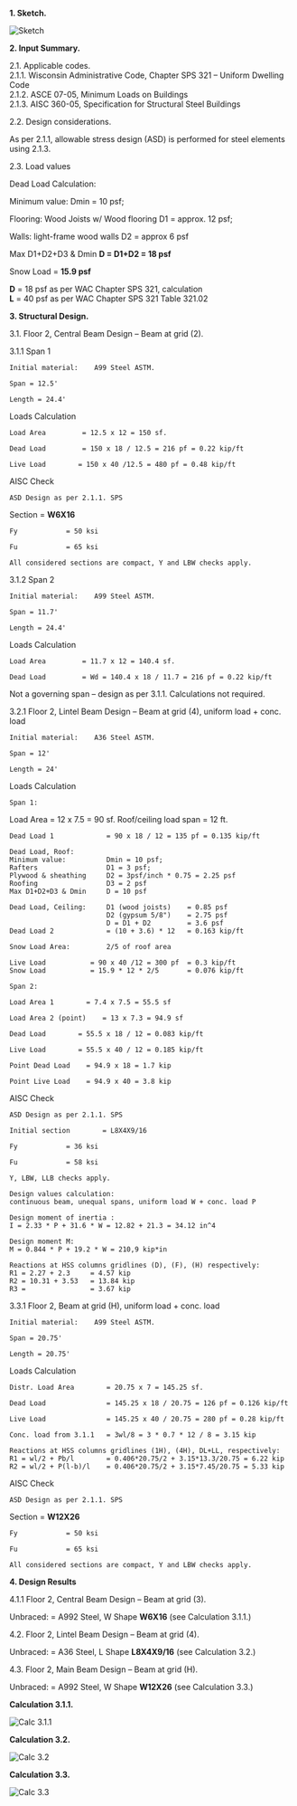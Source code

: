 **1. Sketch.**

![Sketch](Beams-central.md.1.png "Sketch")

**2. Input Summary.**

2.1. Applicable codes.  
2.1.1. Wisconsin Administrative Code, Chapter SPS 321 – Uniform Dwelling Code  
2.1.2. ASCE 07-05, Minimum Loads on Buildings  
2.1.3. AISC 360-05, Specification for Structural Steel Buildings  
  
  
2.2. Design considerations.

As per 2.1.1, allowable stress design (ASD) is performed for steel elements using 2.1.3.

2.3. Load values

Dead Load Calculation:

Minimum value:                 Dmin = 10 psf;

Flooring: Wood Joists w/ Wood flooring     D1 = approx. 12 psf;

Walls: light-frame wood walls        D2 = approx 6 psf

Max D1+D2+D3 & Dmin            **D = D1+D2 = 18 psf**

Snow Load				= **15.9 psf**

**D** = 18 psf        as per WAC Chapter SPS 321, calculation  
**L** = 40 psf        as per WAC Chapter SPS 321 Table 321.02

**3. Structural Design.**

3.1. Floor 2, Central Beam Design – Beam at grid (2).

3.1.1 Span 1

    Initial material:    A99 Steel ASTM.

    Span = 12.5'

    Length = 24.4'

Loads Calculation

    Load Area         = 12.5 x 12 = 150 sf.

    Dead Load         = 150 x 18 / 12.5 = 216 pf = 0.22 kip/ft

    Live Load        = 150 x 40 /12.5 = 480 pf = 0.48 kip/ft

AISC Check

    ASD Design as per 2.1.1. SPS

Section        = **W6X16**

    Fy            = 50 ksi

    Fu            = 65 ksi

    All considered sections are compact, Y and LBW checks apply.

3.1.2 Span 2

    Initial material:    A99 Steel ASTM.

    Span = 11.7'

    Length = 24.4'

Loads Calculation

    Load Area         = 11.7 x 12 = 140.4 sf.

    Dead Load         = Wd = 140.4 x 18 / 11.7 = 216 pf = 0.22 kip/ft

Not a governing span – design as per 3.1.1. Calculations not required.

3.2.1 Floor 2, Lintel Beam Design – Beam at grid (4), uniform load + conc. load

    Initial material:    A36 Steel ASTM.

    Span = 12'

    Length = 24'

Loads Calculation

    Span 1:

Load Area         	= 12 x 7.5 	= 90 sf.
Roof/ceiling load span 		 	= 12 ft.

    Dead Load 1        		= 90 x 18 / 12 = 135 pf = 0.135 kip/ft

	Dead Load, Roof:
	Minimum value: 			Dmin = 10 psf;
	Rafters 				D1 = 3 psf;
	Plywood & sheathing 	D2 = 3psf/inch * 0.75 = 2.25 psf
	Roofing				    D3 = 2 psf
	Max D1+D2+D3 & Dmin		D = 10 psf

	Dead Load, Ceiling:		D1 (wood joists) 	= 0.85 psf
							D2 (gypsum 5/8")	= 2.75 psf
							D = D1 + D2 		= 3.6 psf
	Dead Load 2 			= (10 + 3.6) * 12 	= 0.163 kip/ft

	Snow Load Area:			2/5 of roof area

    Live Load        	= 90 x 40 /12 = 300 pf 	= 0.3 kip/ft
    Snow Load 			= 15.9 * 12 * 2/5 		= 0.076 kip/ft

    Span 2:

    Load Area 1        = 7.4 x 7.5 = 55.5 sf

    Load Area 2 (point)    = 13 x 7.3 = 94.9 sf

    Dead Load        = 55.5 x 18 / 12 = 0.083 kip/ft

    Live Load        = 55.5 x 40 / 12 = 0.185 kip/ft

    Point Dead Load    = 94.9 x 18 = 1.7 kip

    Point Live Load    = 94.9 x 40 = 3.8 kip



AISC Check

    ASD Design as per 2.1.1. SPS

    Initial section        = L8X4X9/16

    Fy            = 36 ksi

    Fu            = 58 ksi

    Y, LBW, LLB checks apply.

    Design values calculation:
    continuous beam, unequal spans, uniform load W + conc. load P

    Design moment of inertia :
    I = 2.33 * P + 31.6 * W = 12.82 + 21.3 = 34.12 in^4

    Design moment M:
    M = 0.844 * P + 19.2 * W = 210,9 kip*in

    Reactions at HSS columns gridlines (D), (F), (H) respectively:
    R1 = 2.27 + 2.3 	= 4.57 kip
    R2 = 10.31 + 3.53 	= 13.84 kip
    R3 =				= 3.67 kip


3.3.1 Floor 2, Beam at grid (H), uniform load + conc. load

    Initial material:    A99 Steel ASTM.

    Span = 20.75'

    Length = 20.75'

Loads Calculation

    Distr. Load Area        = 20.75 x 7 = 145.25 sf.

    Dead Load    		    = 145.25 x 18 / 20.75 = 126 pf = 0.126 kip/ft

    Live Load  		      	= 145.25 x 40 / 20.75 = 280 pf = 0.28 kip/ft

    Conc. load from 3.1.1	= 3wl/8 = 3 * 0.7 * 12 / 8 = 3.15 kip

    Reactions at HSS columns gridlines (1H), (4H), DL+LL, respectively:
    R1 = wl/2 + Pb/l        = 0.406*20.75/2 + 3.15*13.3/20.75 = 6.22 kip
    R2 = wl/2 + P(l-b)/l    = 0.406*20.75/2 + 3.15*7.45/20.75 = 5.33 kip


AISC Check

    ASD Design as per 2.1.1. SPS

Section        = **W12X26**

    Fy            = 50 ksi

    Fu            = 65 ksi

    All considered sections are compact, Y and LBW checks apply.


**4. Design Results**

   

4.1.1 Floor 2, Central Beam Design – Beam at grid (3).

Unbraced:                 = A992 Steel, W Shape **W6X16** (see Calculation 3.1.1.)

4.2. Floor 2, Lintel Beam Design – Beam at grid (4).  

Unbraced:                 = A36 Steel, L Shape **L8X4X9/16** (see Calculation 3.2.)

4.3. Floor 2, Main Beam Design – Beam at grid (H).  

Unbraced:                 = A992 Steel, W Shape **W12X26** (see Calculation 3.3.)

**Calculation 3.1.1.**

![Calc 3.1.1](Beams-central.md.2.png "Calc 3.1.1")

**Calculation 3.2.**

![Calc 3.2](Beams-central.md.3.png "Calc 3.2")

**Calculation 3.3.**

![Calc 3.3](Beams-central.md.4.png "Calc 3.3")